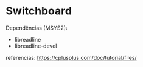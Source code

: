 # Switchboard

Dependências (MSYS2):

- libreadline
- libreadline-devel

referencias: https://cplusplus.com/doc/tutorial/files/